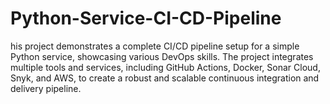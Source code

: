 # Python-Service-CI-CD-Pipeline
his project demonstrates a complete CI/CD pipeline setup for a simple Python service, showcasing various DevOps skills. The project integrates multiple tools and services, including GitHub Actions, Docker, Sonar Cloud, Snyk, and AWS, to create a robust and scalable continuous integration and delivery pipeline.
